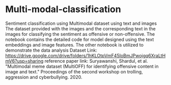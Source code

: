 # Multi-modal-classification
Sentiment classification using Multimodal dataset using text and images
The dataset provided with the images and the corresponding text in the images for classifying the sentiment as offensive or non-offensive.
The notebook contains the detailed code for model designed using the text embeddings and image features.
The other notebook is utilized to demonstrate the data analysis 
Dataset Link:
https://drive.google.com/drive/folders/1hKLOtpVmF45IoBmJPwojgq6XraLtHmV6?usp=sharing
reference paper link: 
Suryawanshi, Shardul, et al. "Multimodal meme dataset (MultiOFF) for identifying
offensive content in image and text." Proceedings of the second workshop on trolling,
aggression and cyberbullying. 2020.
